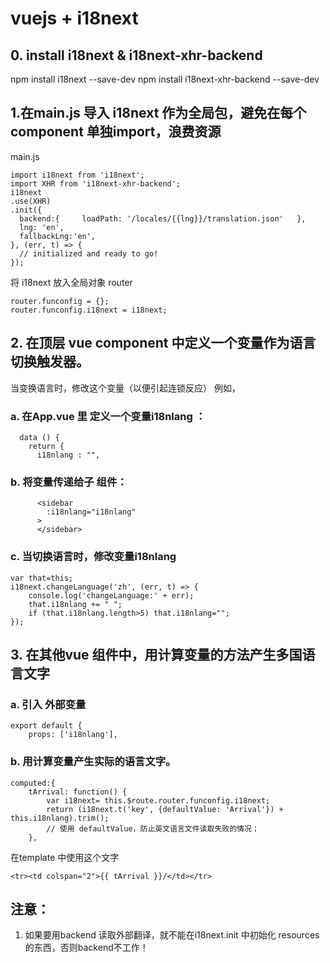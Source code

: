 # vuejs + i18next

## 0. install i18next & i18next-xhr-backend
npm install i18next --save-dev
npm install i18next-xhr-backend --save-dev


## 1.在main.js 导入 i18next 作为全局包，避免在每个component 单独import，浪费资源
main.js

```
import i18next from 'i18next';
import XHR from 'i18next-xhr-backend';
i18next
.use(XHR)
.init({
  backend:{     loadPath: '/locales/{{lng}}/translation.json'   },
  lng: 'en',
  fallbackLng:'en',  
}, (err, t) => {
  // initialized and ready to go!
});
```

将 i18next  放入全局对象 router
```
router.funconfig = {};
router.funconfig.i18next = i18next;
```

## 2. 在顶层 vue component 中定义一个变量作为语言切换触发器。
当变换语言时，修改这个变量（以便引起连锁反应）
例如，
### a. 在App.vue 里 定义一个变量i18nlang ：
```
  data () {
    return {
      i18nlang : "",
```      
### b. 将变量传递给子 组件：
```
      <sidebar 
        :i18nlang="i18nlang"
      >
      </sidebar>        
```

### c. 当切换语言时，修改变量i18nlang
```
var that=this;
i18next.changeLanguage('zh', (err, t) => {
    console.log('changeLanguage:' + err);
    that.i18nlang += " ";
    if (that.i18nlang.length>5) that.i18nlang="";
}); 
```

## 3. 在其他vue 组件中，用计算变量的方法产生多国语言文字
### a. 引入 外部变量
```
export default {
	props: ['i18nlang'],
```

### b. 用计算变量产生实际的语言文字。
```
computed:{
    tArrival: function() {
        var i18next= this.$route.router.funconfig.i18next;
        return (i18next.t('key', {defaultValue: 'Arrival'}) + this.i18nlang).trim();
        // 使用 defaultValue，防止英文语言文件读取失败的情况； 
    },
```    
在template 中使用这个文字
```
<tr><td colspan="2">{{ tArrival }}/</td></tr>
```

## 注意：
1. 如果要用backend 读取外部翻译，就不能在i18next.init 中初始化 resources 的东西，否则backend不工作！
